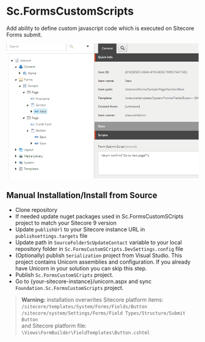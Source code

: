 # Sc.FormsCustomScripts

Add ability to define custom javascript code which is executed on Sitecore Forms submit.

![Forms Custom Scripts](documentation/forms-custom-scripts.gif)

## Manual Installation/Install from Source

* Clone repository
* If needed update nuget packages used in Sc.FormsCustomSCripts project to match your Sitecore 9 version
* Update `publishUrl` to your Sitecore instance URL in `publishsettings.targets` file
* Update path in `SourceFolderScUpdateContact` variable to your local repository folder in `Sc.FormsCustomSCripts.DevSettings.config` file
* (Optionally) publish `Serialization` project from Visual Studio. This project contains Unicorn assemblies and configuration. If you already have Unicorn in your solution you can skip this step.
* Publish `Sc.FormsCustomSCripts` project.   
* Go to {your-sitecore-instance}/unicorn.aspx and sync `Foundation.Sc.FormsCustomScripts` project.

> **Warning:** installation overwrites Sitecore platform items:  
> `/sitecore/templates/System/Forms/Fields/Button`  
> `/sitecore/system/Settings/Forms/Field Types/Structure/Submit Button`  
> and Sitecore platform file:  
> `\Views\FormBuilder\FieldTemplates\Button.cshtml`

